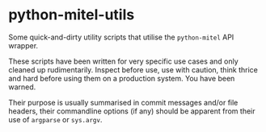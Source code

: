 python-mitel-utils
==================

Some quick-and-dirty utility scripts that utilise the `python-mitel` API
wrapper.

These scripts have been written for very specific use cases and only cleaned up
rudimentarily. Inspect before use, use with caution, think thrice and hard
before using them on a production system. You have been warned.

Their purpose is usually summarised in commit messages and/or file headers,
their commandline options (if any) should be apparent from their use of
`argparse` or `sys.argv`.
